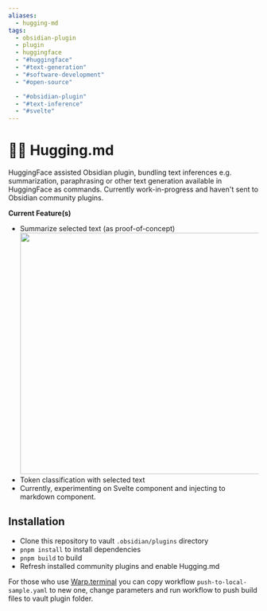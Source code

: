 ```yaml
---
aliases:
  - hugging-md
tags:
  - obsidian-plugin
  - plugin
  - huggingface
  - "#huggingface"
  - "#text-generation"
  - "#software-development"
  - "#open-source"

  - "#obsidian-plugin"
  - "#text-inference"
  - "#svelte"
---
```

# 🤗📝 Hugging.md

HuggingFace assisted Obsidian plugin, bundling text inferences e.g. summarization, paraphrasing or other text generation available in HuggingFace as commands. Currently work-in-progress and haven't sent to Obsidian community plugins.

**Current Feature(s)**

-   Summarize selected text (as proof-of-concept)
    <img src="./assets/preview-hugging-md.gif" width="640" height="486" />
-   Token classification with selected text
-   Currently, experimenting on Svelte component and injecting to markdown component.

## Installation

-   Clone this repository to vault `.obsidian/plugins` directory
-   `pnpm install` to install dependencies
-   `pnpm build` to build
-   Refresh installed community plugins and enable Hugging.md

For those who use [Warp.terminal](https://www.warp.dev/) you can copy workflow `push-to-local-sample.yaml` to new one, change parameters and run workflow to push build files to vault plugin folder.
